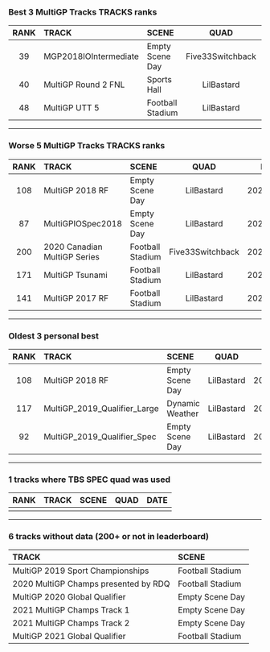### Best 3 MultiGP Tracks TRACKS ranks
|RANK|TRACK|SCENE|QUAD|DATE|
|:---:|:---|:---|:---:|:---:|
|39|MGP2018IOIntermediate|Empty Scene Day|Five33Switchback|2022/02/13|
|40|MultiGP Round 2 FNL|Sports Hall|LilBastard|2020/07/11|
|48|MultiGP UTT 5|Football Stadium|LilBastard|2020/07/11|
---
### Worse 5 MultiGP Tracks TRACKS ranks
|RANK|TRACK|SCENE|QUAD|DATE|
|:---:|:---|:---|:---:|:---:|
|108|MultiGP 2018 RF|Empty Scene Day|LilBastard|2020/05/12|
|87|MultiGPIOSpec2018|Empty Scene Day|LilBastard|2020/07/05|
|200|2020 Canadian MultiGP Series|Football Stadium|Five33Switchback|2022/01/17|
|171|MultiGP Tsunami|Football Stadium|LilBastard|2020/07/07|
|141|MultiGP 2017 RF|Football Stadium|LilBastard|2020/07/11|
---
### Oldest 3 personal best
|RANK|TRACK|SCENE|QUAD|DATE|
|:---:|:---|:---|:---:|:---:|
|108|MultiGP 2018 RF|Empty Scene Day|LilBastard|2020/05/12|
|117|MultiGP_2019_Qualifier_Large|Dynamic Weather|LilBastard|2020/06/26|
|92|MultiGP_2019_Qualifier_Spec|Empty Scene Day|LilBastard|2020/06/26|
---
### 1 tracks where TBS SPEC quad was used
|RANK|TRACK|SCENE|QUAD|DATE|
|:---:|:---|:---|:---:|:---:|
||||||
---
### 6 tracks without data (200+ or not in leaderboard)
|TRACK|SCENE|
|:---|:---|
|MultiGP 2019 Sport Championships|Football Stadium|
|2020 MultiGP Champs presented by RDQ|Football Stadium|
|MultiGP 2020 Global Qualifier|Empty Scene Day|
|2021 MultiGP Champs Track 1|Empty Scene Day|
|2021 MultiGP Champs Track 2|Empty Scene Day|
|MultiGP 2021 Global Qualifier|Football Stadium|
